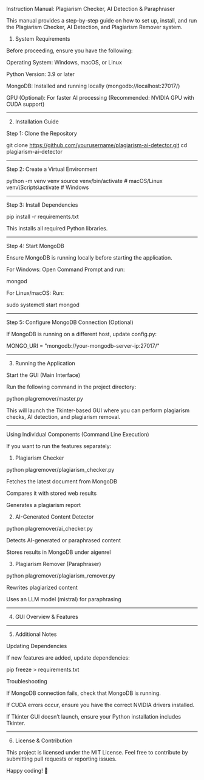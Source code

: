 Instruction Manual: Plagiarism Checker, AI Detection & Paraphraser

This manual provides a step-by-step guide on how to set up, install, and run the Plagiarism Checker, AI Detection, and Plagiarism Remover system.

1. System Requirements

Before proceeding, ensure you have the following:

Operating System: Windows, macOS, or Linux

Python Version: 3.9 or later

MongoDB: Installed and running locally (mongodb://localhost:27017/)

GPU (Optional): For faster AI processing (Recommended: NVIDIA GPU with CUDA support)



---

2. Installation Guide

Step 1: Clone the Repository

git clone https://github.com/yourusername/plagiarism-ai-detector.git
cd plagiarism-ai-detector


---

Step 2: Create a Virtual Environment

python -m venv venv
source venv/bin/activate  # macOS/Linux
venv\Scripts\activate  # Windows


---

Step 3: Install Dependencies

pip install -r requirements.txt

This installs all required Python libraries.


---

Step 4: Start MongoDB

Ensure MongoDB is running locally before starting the application.

For Windows: Open Command Prompt and run:

mongod

For Linux/macOS: Run:

sudo systemctl start mongod



---

Step 5: Configure MongoDB Connection (Optional)

If MongoDB is running on a different host, update config.py:

MONGO_URI = "mongodb://your-mongodb-server-ip:27017/"


---

3. Running the Application

Start the GUI (Main Interface)

Run the following command in the project directory:

python plagremover/master.py

This will launch the Tkinter-based GUI where you can perform plagiarism checks, AI detection, and plagiarism removal.


---

Using Individual Components (Command Line Execution)

If you want to run the features separately:

1. Plagiarism Checker

python plagremover/plagiarism_checker.py

Fetches the latest document from MongoDB

Compares it with stored web results

Generates a plagiarism report


2. AI-Generated Content Detector

python plagremover/ai_checker.py

Detects AI-generated or paraphrased content

Stores results in MongoDB under aigenrel


3. Plagiarism Remover (Paraphraser)

python plagremover/plagiarism_remover.py

Rewrites plagiarized content

Uses an LLM model (mistral) for paraphrasing



---

4. GUI Overview & Features


---

5. Additional Notes

Updating Dependencies

If new features are added, update dependencies:

pip freeze > requirements.txt

Troubleshooting

If MongoDB connection fails, check that MongoDB is running.

If CUDA errors occur, ensure you have the correct NVIDIA drivers installed.

If Tkinter GUI doesn’t launch, ensure your Python installation includes Tkinter.



---

6. License & Contribution

This project is licensed under the MIT License.
Feel free to contribute by submitting pull requests or reporting issues.

Happy coding! 🚀


